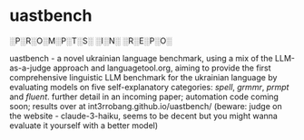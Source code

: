 # uastbench
░P░R░O░M░P░T░S░ ░I░N░ ░R░E░P░O░  

uastbench - a novel ukrainian language benchmark, using a mix of the LLM-as-a-judge approach and languagetool.org, aiming to provide the first comprehensive linguistic LLM benchmark for the ukrainian language by evaluating models on five self-explanatory categories: _spell_, _grmmr_, _prmpt_ and _fluent_. further detail in an incoming paper; automation code coming soon; results over at int3rrobang.github.io/uastbench/ (beware: judge on the website - claude-3-haiku, seems to be decent but you might wanna evaluate it yourself with a better model)

